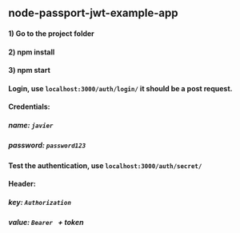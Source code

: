 ## node-passport-jwt-example-app

#### 1) Go to the project folder
#### 2) npm install
#### 3) npm start

#### Login, use `localhost:3000/auth/login/` it should be a post request.
#### Credentials:
##### name: `javier`
##### password: `password123`


#### Test the authentication, use `localhost:3000/auth/secret/` 
#### Header:
##### key: `Authorization`
##### value: `Bearer ` + token
